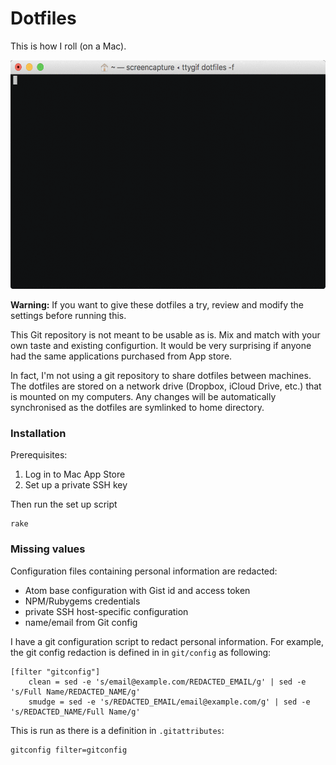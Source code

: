 # Dotfiles

This is how I roll (on a Mac).

<img alt="Preview" src="./files/tty.gif" width="570" height="366">

**Warning:** If you want to give these dotfiles a try, review and modify the settings before running this.

This Git repository is not meant to be usable as is. Mix and match with your own taste and existing configurtion. It would be very surprising if anyone had the same applications purchased from App store.

In fact, I'm not using a git repository to share dotfiles between machines. The dotfiles are stored on a network drive (Dropbox, iCloud Drive, etc.) that is mounted on my computers. Any changes will be automatically synchronised as the dotfiles are symlinked to home directory.

### Installation

Prerequisites:

1. Log in to Mac App Store
2. Set up a private SSH key

Then run the set up script

```
rake
```

### Missing values

Configuration files containing personal information are redacted:

* Atom base configuration with Gist id and access token
* NPM/Rubygems credentials
* private SSH host-specific configuration
* name/email from Git config

I have a git configuration script to redact personal information. For example, the git config redaction is defined in in `git/config` as following:

```
[filter "gitconfig"]
	clean = sed -e 's/email@example.com/REDACTED_EMAIL/g' | sed -e 's/Full Name/REDACTED_NAME/g'
	smudge = sed -e 's/REDACTED_EMAIL/email@example.com/g' | sed -e 's/REDACTED_NAME/Full Name/g'
```

This is run as there is a definition in `.gitattributes`:

```
gitconfig filter=gitconfig
```
